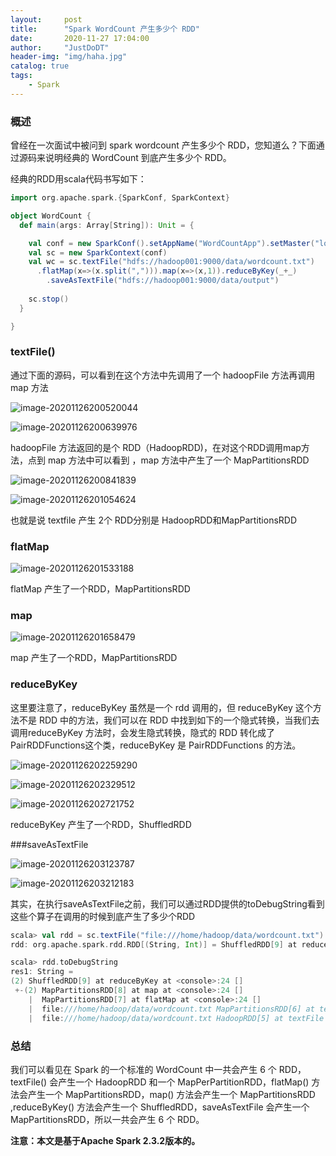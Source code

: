 ```yaml
---
layout:     post
title:      "Spark WordCount 产生多少个 RDD"
date:       2020-11-27 17:04:00
author:     "JustDoDT"
header-img: "img/haha.jpg"
catalog: true
tags:
    - Spark
---
```


### 概述

曾经在一次面试中被问到 spark wordcount 产生多少个 RDD，您知道么？下面通过源码来说明经典的 WordCount 到底产生多少个 RDD。

经典的RDD用scala代码书写如下：

~~~scala
import org.apache.spark.{SparkConf, SparkContext}

object WordCount {
  def main(args: Array[String]): Unit = {

    val conf = new SparkConf().setAppName("WordCountApp").setMaster("local[2]")
    val sc = new SparkContext(conf)
    val wc = sc.textFile("hdfs://hadoop001:9000/data/wordcount.txt")
      .flatMap(x=>(x.split(","))).map(x=>(x,1)).reduceByKey(_+_)
        .saveAsTextFile("hdfs://hadoop001:9000/data/output")
        
    sc.stop()
  }

}

~~~



### textFile()

通过下面的源码，可以看到在这个方法中先调用了一个 hadoopFile 方法再调用 map 方法

![image-20201126200520044](C:%5CUsers%5CHUAWEI%5CAppData%5CRoaming%5CTypora%5Ctypora-user-images%5Cimage-20201126200520044.png)



![image-20201126200639976](C:%5CUsers%5CHUAWEI%5CAppData%5CRoaming%5CTypora%5Ctypora-user-images%5Cimage-20201126200639976.png)

hadoopFile 方法返回的是个 RDD（HadoopRDD)，在对这个RDD调用map方法，点到 map 方法中可以看到 ，map 方法中产生了一个 MapPartitionsRDD

![image-20201126200841839](C:%5CUsers%5CHUAWEI%5CAppData%5CRoaming%5CTypora%5Ctypora-user-images%5Cimage-20201126200841839.png)



![image-20201126201054624](C:%5CUsers%5CHUAWEI%5CAppData%5CRoaming%5CTypora%5Ctypora-user-images%5Cimage-20201126201054624.png)

也就是说 textfile 产生 2个 RDD分别是 HadoopRDD和MapPartitionsRDD

###  flatMap 

![image-20201126201533188](C:%5CUsers%5CHUAWEI%5CAppData%5CRoaming%5CTypora%5Ctypora-user-images%5Cimage-20201126201533188.png)

flatMap 产生了一个RDD，MapPartitionsRDD

### map

![image-20201126201658479](C:%5CUsers%5CHUAWEI%5CAppData%5CRoaming%5CTypora%5Ctypora-user-images%5Cimage-20201126201658479.png)

map 产生了一个RDD，MapPartitionsRDD



### reduceByKey

这里要注意了，reduceByKey 虽然是一个 rdd 调用的，但 reduceByKey 这个方法不是 RDD 中的方法，我们可以在 RDD 中找到如下的一个隐式转换，当我们去调用reduceByKey 方法时，会发生隐式转换，隐式的 RDD 转化成了PairRDDFunctions这个类，reduceByKey 是 PairRDDFunctions 的方法。

![image-20201126202259290](C:%5CUsers%5CHUAWEI%5CAppData%5CRoaming%5CTypora%5Ctypora-user-images%5Cimage-20201126202259290.png)

![image-20201126202329512](C:%5CUsers%5CHUAWEI%5CAppData%5CRoaming%5CTypora%5Ctypora-user-images%5Cimage-20201126202329512.png)

![image-20201126202721752](C:%5CUsers%5CHUAWEI%5CAppData%5CRoaming%5CTypora%5Ctypora-user-images%5Cimage-20201126202721752.png)

reduceByKey 产生了一个RDD，ShuffledRDD

###saveAsTextFile

![image-20201126203123787](C:%5CUsers%5CHUAWEI%5CAppData%5CRoaming%5CTypora%5Ctypora-user-images%5Cimage-20201126203123787.png)



![image-20201126203212183](C:%5CUsers%5CHUAWEI%5CAppData%5CRoaming%5CTypora%5Ctypora-user-images%5Cimage-20201126203212183.png)

其实，在执行saveAsTextFile之前，我们可以通过RDD提供的toDebugString看到这些个算子在调用的时候到底产生了多少个RDD

~~~scala
scala> val rdd = sc.textFile("file:///home/hadoop/data/wordcount.txt").flatMap(_.split(",")).map((_,1)).reduceByKey(_+_)
rdd: org.apache.spark.rdd.RDD[(String, Int)] = ShuffledRDD[9] at reduceByKey at <console>:24

scala> rdd.toDebugString
res1: String =
(2) ShuffledRDD[9] at reduceByKey at <console>:24 []
 +-(2) MapPartitionsRDD[8] at map at <console>:24 []
    |  MapPartitionsRDD[7] at flatMap at <console>:24 []
    |  file:///home/hadoop/data/wordcount.txt MapPartitionsRDD[6] at textFile at <console>:24 []
    |  file:///home/hadoop/data/wordcount.txt HadoopRDD[5] at textFile at <console>:24 []
~~~

### 总结

我们可以看见在 Spark 的一个标准的 WordCount 中一共会产生 6 个 RDD，textFile()  会产生一个 HadoopRDD 和一个 MapPerPartitionRDD，flatMap() 方法会产生一个 MapPartitionsRDD，map()  方法会产生一个 MapPartitionsRDD ,reduceByKey() 方法会产生一个 ShuffledRDD，saveAsTextFile 会产生一个 MapPartitionsRDD，所以一共会产生 6 个 RDD。

**注意：本文是基于Apache Spark 2.3.2版本的。**

